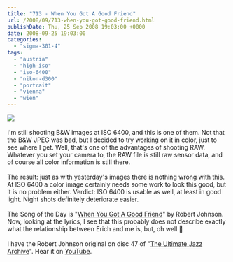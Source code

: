```yaml
---
title: "713 - When You Got A Good Friend"
url: /2008/09/713-when-you-got-good-friend.html
publishDate: Thu, 25 Sep 2008 19:03:00 +0000
date: 2008-09-25 19:03:00
categories: 
  - "sigma-301-4"
tags: 
  - "austria"
  - "high-iso"
  - "iso-6400"
  - "nikon-d300"
  - "portrait"
  - "vienna"
  - "wien"
---
```

<a href="https://d25zfm9zpd7gm5.cloudfront.net/1200x1200/2008/20080925_114909_ps.jpg" target="_blank"><img src="https://d25zfm9zpd7gm5.cloudfront.net/0600x0600/2008/20080925_114909_ps.jpg"/></a><br/><br/>I'm still shooting B&amp;W images at ISO 6400, and this is one of them. Not that the B&amp;W JPEG was bad, but I decided to try working on it in color, just to see where I get. Well, that's one of the advantages of shooting RAW. Whatever you set your camera to, the RAW file is still raw sensor data, and of course all color information is still there.<br/><br/>The result: just as with yesterday's images there is nothing wrong with this. At ISO 6400 a color image certainly needs some work to look this good, but it is no problem either. Verdict: ISO 6400 is usable as well, at least in good light. Night shots definitely deteriorate easier.<br/><br/>The Song of the Day is "<a href="http://www.geocities.com/BourbonStreet/Delta/2541/blrjohns.htm#When475">When You Got A Good Friend</a>" by Robert Johnson. Now, looking at the lyrics, I see that this probably does not describe exactly what the relationship between Erich and me is, but, oh well 🙂<br/><br/>I have the Robert Johnson original on disc 47 of "<a href="http://www.amazon.com/Ultimate-Jazz-Archive-Various-Artists/dp/B000B7I3W4" target="_blank">The Ultimate Jazz Archive</a>". Hear it on <a href="http://www.youtube.com/watch?v=ChFmlYrLFck" target="_blank">YouTube</a>.
